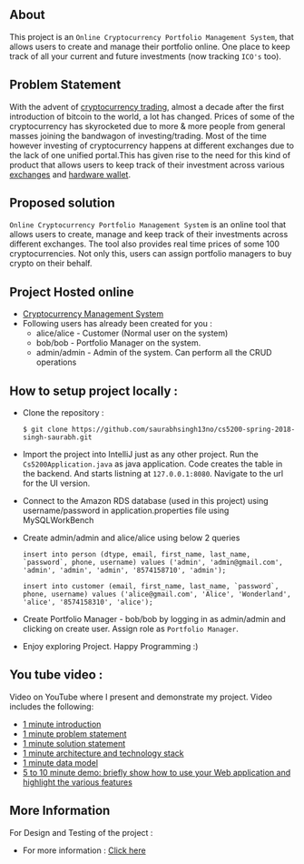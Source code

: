 ## About

This project is an `Online Cryptocurrency Portfolio Management System`, that allows users to create and manage their portfolio online. One place to keep track of all your current and future investments (now tracking `ICO's` too).

## Problem Statement

With the advent of [cryptocurrency trading](https://dl.acm.org/citation.cfm?id=2717097), almost a decade after the first introduction of bitcoin to the world, a lot has changed. Prices of some of the cryptocurrency has skyrocketed due to more & more people from general masses joining the bandwagon of investing/trading. Most of the time however investing of cryptocurrency happens at different exchanges due to the lack of one unified portal.This has given rise to the need for this kind of product that allows users to keep track of their investment across various [exchanges](https://www.coinbase.com/) and [hardware wallet](https://www.ledgerwallet.com/). 

## Proposed solution

`Online Cryptocurrency Portfolio Management System` is an online tool that allows users to create, manage and keep track of their investments across different exchanges. The tool also provides real time prices of some 100 cryptocurrencies. Not only this, users can assign portfolio managers to buy crypto on their behalf.

## Project Hosted online 

* [Cryptocurrency Management System](http://cyrptomanagesystem-env2.us-east-1.elasticbeanstalk.com/)
* Following users has already been created for you : 
  - alice/alice - Customer (Normal user on the system)
  - bob/bob - Portfolio Manager on the system.
  - admin/admin - Admin of the system. Can perform all the CRUD operations
  
  
## How to setup project locally :

* Clone the repository : 
  ```
  $ git clone https://github.com/saurabhsingh13no/cs5200-spring-2018-singh-saurabh.git
  ```
  
* Import the project into IntelliJ just as any other project. Run the `Cs5200Application.java` as java application. Code creates the table in the backend. And starts listning at `127.0.0.1:8080`. Navigate to the url for the UI version.
  
* Connect to the Amazon RDS database (used in this project) using username/password in application.properties file using MySQLWorkBench
* Create admin/admin and alice/alice using below 2 queries
  ```
  insert into person (dtype, email, first_name, last_name, `password`, phone, username) values ('admin', 'admin@gmail.com', 'admin', 'admin', 'admin', '8574158710', 'admin');
  ```
  ```
  insert into customer (email, first_name, last_name, `password`, phone, username) values ('alice@gmail.com', 'Alice', 'Wonderland', 'alice', '8574158310', 'alice');
  ```
  
* Create Portfolio Manager - bob/bob by logging in as admin/admin and clicking on create user. Assign role as `Portfolio Manager`.



* Enjoy exploring Project. Happy Programming :)


## You tube video : 

Video on YouTube where I present and demonstrate my project. Video includes the following:
* [1 minute introduction](https://youtu.be/jj5oaPVqLq8)
* [1 minute problem statement](https://youtu.be/fqdcDSohOVI)
* [1 minute solution statement](https://youtu.be/zfWMhoKl4NI)
* [1 minute architecture and technology stack](https://youtu.be/32d3d4bt888)
* [1 minute data model](https://youtu.be/xOF0qi3SDYU)
* [5 to 10 minute demo: briefly show how to use your Web application and highlight the various features](https://youtu.be/HYqbj7W_lrA)


## More Information

For Design and Testing of the project : 

* For more information : [Click here](https://github.com/saurabhsingh13no/cs5200-spring-2018-singh-saurabh/wiki/Project)
